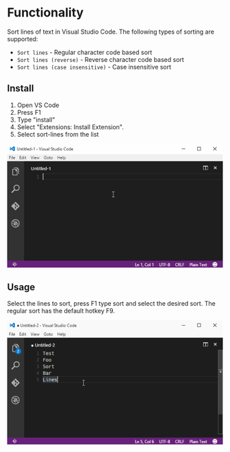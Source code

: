 # Functionality

Sort lines of text in Visual Studio Code. The following types of sorting are supported:

- `Sort lines` - Regular character code based sort
- `Sort lines (reverse)` - Reverse character code based sort
- `Sort lines (case insensitive)` - Case insensitive sort

## Install

1. Open VS Code
2. Press F1
3. Type "install"
4. Select "Extensions: Install Extension".
5. Select sort-lines from the list 

![Install animation](images/install-animation.gif)

## Usage

Select the lines to sort, press F1 type sort and select the desired sort. The regular sort has the default hotkey F9. 

![Usage animation](images/usage-animation.gif)
